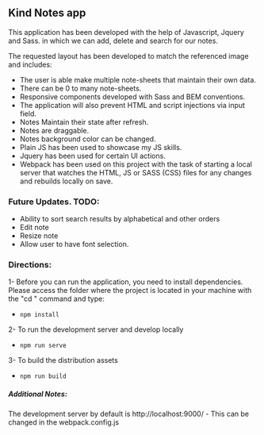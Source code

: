 ## Kind Notes app

This application has been developed with the help of Javascript, Jquery and Sass. in which we can add, delete and search for our notes. 

The requested layout has been developed to match the referenced image and includes:
- The user is able make multiple note-sheets that maintain their own data.
- There can be 0 to many note-sheets.
- Responsive components developed with Sass and BEM conventions.
- The application will also prevent HTML and script injections via input field.
- Notes Maintain their state after refresh.
- Notes are draggable.
- Notes background color can be changed.
- Plain JS has been used to showcase my JS skills.
- Jquery has been used for certain UI actions.
- Webpack has been used on this project with the task of starting a local server that watches the HTML, JS or SASS (CSS) files for any changes and rebuilds locally on save.

### Future Updates. TODO:

- Ability to sort search results by alphabetical and other orders
- Edit note
- Resize note
- Allow user to have font selection.


### Directions:

1- Before you can run the application, you need to install dependencies. Please access the folder where the project is located in your machine with the "cd " command and type:

* `npm install`

2- To run the development server and develop locally

* `npm run serve`

3- To build the distribution assets

* `npm run build`


##### Additional Notes:

The development server by default is http://localhost:9000/ - This can be changed in the webpack.config.js